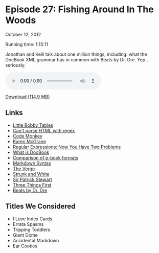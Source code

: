 Episode 27: Fishing Around In The Woods
====
October 12, 2012

Running time: 1:15:11

Jonathan and Kelli talk about one million things, including: what the DocBook XML grammar has in common with Beats by Dr. Dre. Yep... seriously. 

<audio preload="auto" controls>
	<source src="https://s3.amazonaws.com/nitch/Episode_27_Fishing_Around_In_The_Woods.mp3" type="audio/mpeg" />
	<source src="https://s3.amazonaws.com/nitch/Episode_27_Fishing_Around_In_The_Woods.ogg" type="audio/ogg" />
</audio>

[Download (114.9 MB)](https://s3.amazonaws.com/nitch/Episode_27_Fishing_Around_In_The_Woods.mp3 "Episode 27: Fishing Around In The Woods")

## Links

* [Little Bobby Tables](http://xkcd.com/327/)
* [Can't parse HTML with regex](http://stackoverflow.com/questions/1732348/regex-match-open-tags-except-xhtml-self-contained-tags/1732454#1732454)
* [Code Monkey](http://www.youtube.com/watch?v=v4Wy7gRGgeA "Code Monkey - YouTube")
* [Karen McGrane](http://karenmcgrane.com/ "Karen McGrane")
* [Regular Expressions: Now You Have Two Problems](http://www.codinghorror.com/blog/2008/06/regular-expressions-now-you-have-two-problems.html "Coding Horror: Regular Expressions: Now You Have Two Problems")
* [What is DocBook](http://www.docbook.org/whatis "What is DocBook?")
* [Comparison of e-book formats](http://en.wikipedia.org/wiki/Comparison_of_e-book_formats "Comparison of e-book formats - Wikipedia, the free encyclopedia")
* [Markdown Syntax](http://daringfireball.net/projects/markdown/syntax "Daring Fireball: Markdown Syntax Documentation")
* [The Verge](http://www.theverge.com/ "The Verge")
* [Strunk and White](http://en.wikipedia.org/wiki/The_Elements_of_Style "The Elements of Style - Wikipedia, the free encyclopedia")
* [Sir Patrick Stewart](http://en.wikipedia.org/wiki/Patrick_Stewart "Patrick Stewart - Wikipedia, the free encyclopedia")
* [Three Things First](http://www.slideshare.net/jonathanstark/three-things-first "Three Things First")
* [Beats by Dr. Dre](http://www.beatsbydre.com/ "Beatsbydre.com - Official Site for Beats by Dr. Dre Headphones, Earphones, Speakers and Beats Audio")

## Titles We Considered

* I Love Index Cards
* Errata Spasms
* Tripping Toddlers
* Giant Dome
* Accidental Markdown
* Ear Cooties
